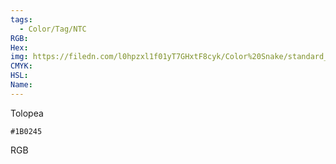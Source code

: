 ```yaml
---
tags:
  - Color/Tag/NTC
RGB:
Hex:
img: https://filedn.com/l0hpzxl1f01yT7GHxtF8cyk/Color%20Snake/standard_csv_to_svg/1B0245.svg
CMYK:
HSL:
Name:
---
```

Tolopea
```palette
#1B0245
```
RGB
